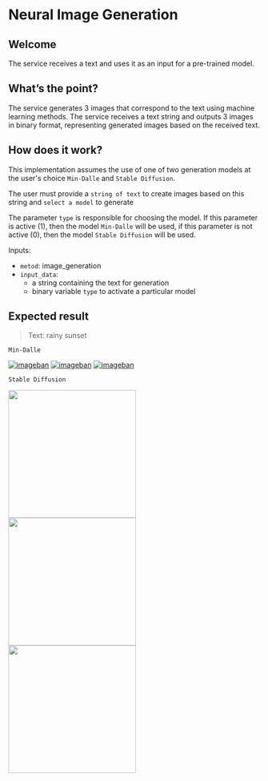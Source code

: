 # Neural Image Generation

## Welcome
The service receives a text and uses it as an input for a pre-trained model.

## What’s the point?
The service generates 3 images that correspond to the text using machine learning methods. The service receives a text string and outputs 3 images in binary format, representing generated images based on the received text. 

## How does it work?

This implementation assumes the use of one of two generation models at the user's choice `Min-Dalle` and `Stable Diffusion`.

The user must provide a `string of text` to create images based on this string and `select a model` to generate

The parameter `type` is responsible for choosing the model. If this parameter is active (1), then the model `Min-Dalle` will be used, if this parameter is not active (0), then the model `Stable Diffusion` will be used.

Inputs:

* `metod`: image_generation
* `input_data`: 
  * a string containing the text for generation
  * binary variable `type` to activate a particular model

## Expected result

> Text: rainy sunset

`Min-Dalle`

[![imageban](https://i5.imageban.ru/out/2022/09/07/3b42e780f2787036122ab687d2bc9106.png)](https://imageban.ru) [![imageban](https://i4.imageban.ru/out/2022/09/07/fcc831f0238e3dbc2bf4c25e9214f7a0.png)](https://imageban.ru) [![imageban](https://i4.imageban.ru/out/2022/09/07/4ce30a90387f4b5ef6ddb5e7ad662c4a.png)](https://imageban.ru)

`Stable Diffusion`

<img src="https://i3.imageban.ru/out/2022/09/07/8050ff464d2c1bb8cad7682d1a21c266.png" width="255" />  <img src="https://i2.imageban.ru/out/2022/09/07/c0dd88ad1ef05e129feb12550cb5d327.png" width="255" /> <img src="https://i5.imageban.ru/out/2022/09/07/4937a8ceb9dfde8810745d5505205b82.png" width="255" />
